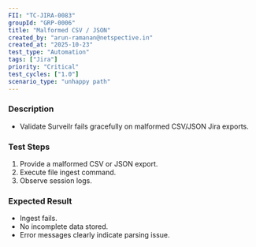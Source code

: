 ```yaml
---
FII: "TC-JIRA-0083"
groupId: "GRP-0006"
title: "Malformed CSV / JSON"
created_by: "arun-ramanan@netspective.in"
created_at: "2025-10-23"
test_type: "Automation"
tags: ["Jira"]
priority: "Critical"
test_cycles: ["1.0"]
scenario_type: "unhappy path"
---
```

### Description
- Validate Surveilr fails gracefully on malformed CSV/JSON Jira exports.

### Test Steps
1. Provide a malformed CSV or JSON export.  
2. Execute file ingest command.  
3. Observe session logs.

### Expected Result
- Ingest fails.  
- No incomplete data stored.  
- Error messages clearly indicate parsing issue.
